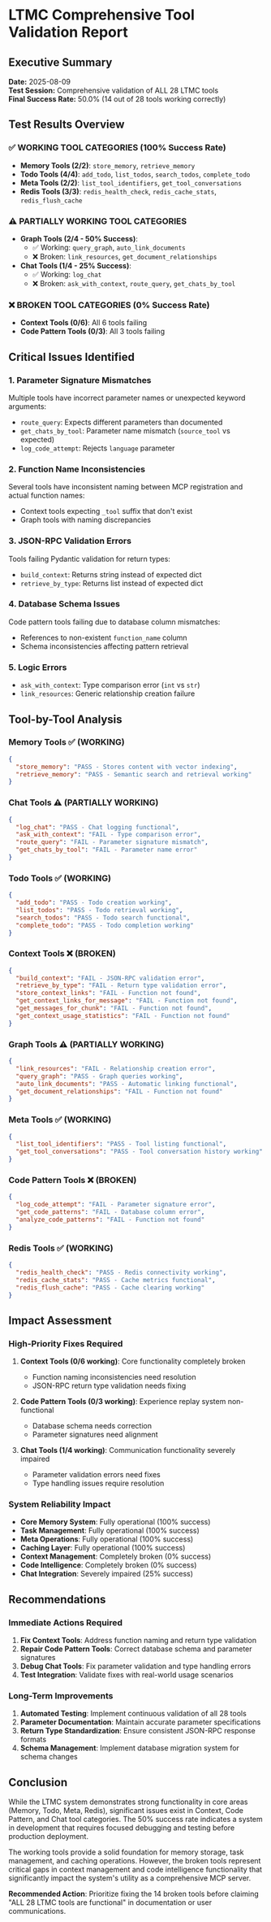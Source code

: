 # LTMC Comprehensive Tool Validation Report

## Executive Summary

**Date:** 2025-08-09  
**Test Session:** Comprehensive validation of ALL 28 LTMC tools  
**Final Success Rate:** 50.0% (14 out of 28 tools working correctly)

## Test Results Overview

### ✅ WORKING TOOL CATEGORIES (100% Success Rate)
- **Memory Tools (2/2)**: `store_memory`, `retrieve_memory`
- **Todo Tools (4/4)**: `add_todo`, `list_todos`, `search_todos`, `complete_todo`
- **Meta Tools (2/2)**: `list_tool_identifiers`, `get_tool_conversations`
- **Redis Tools (3/3)**: `redis_health_check`, `redis_cache_stats`, `redis_flush_cache`

### ⚠️ PARTIALLY WORKING TOOL CATEGORIES
- **Graph Tools (2/4 - 50% Success)**: 
  - ✅ Working: `query_graph`, `auto_link_documents`
  - ❌ Broken: `link_resources`, `get_document_relationships`
- **Chat Tools (1/4 - 25% Success)**:
  - ✅ Working: `log_chat`
  - ❌ Broken: `ask_with_context`, `route_query`, `get_chats_by_tool`

### ❌ BROKEN TOOL CATEGORIES (0% Success Rate)
- **Context Tools (0/6)**: All 6 tools failing
- **Code Pattern Tools (0/3)**: All 3 tools failing

## Critical Issues Identified

### 1. Parameter Signature Mismatches
Multiple tools have incorrect parameter names or unexpected keyword arguments:
- `route_query`: Expects different parameters than documented
- `get_chats_by_tool`: Parameter name mismatch (`source_tool` vs expected)
- `log_code_attempt`: Rejects `language` parameter

### 2. Function Name Inconsistencies
Several tools have inconsistent naming between MCP registration and actual function names:
- Context tools expecting `_tool` suffix that don't exist
- Graph tools with naming discrepancies

### 3. JSON-RPC Validation Errors
Tools failing Pydantic validation for return types:
- `build_context`: Returns string instead of expected dict
- `retrieve_by_type`: Returns list instead of expected dict

### 4. Database Schema Issues
Code pattern tools failing due to database column mismatches:
- References to non-existent `function_name` column
- Schema inconsistencies affecting pattern retrieval

### 5. Logic Errors
- `ask_with_context`: Type comparison error (`int` vs `str`)
- `link_resources`: Generic relationship creation failure

## Tool-by-Tool Analysis

### Memory Tools ✅ (WORKING)
```json
{
  "store_memory": "PASS - Stores content with vector indexing",
  "retrieve_memory": "PASS - Semantic search and retrieval working"
}
```

### Chat Tools ⚠️ (PARTIALLY WORKING)
```json
{
  "log_chat": "PASS - Chat logging functional",
  "ask_with_context": "FAIL - Type comparison error",
  "route_query": "FAIL - Parameter signature mismatch", 
  "get_chats_by_tool": "FAIL - Parameter name error"
}
```

### Todo Tools ✅ (WORKING)
```json
{
  "add_todo": "PASS - Todo creation working",
  "list_todos": "PASS - Todo retrieval working",
  "search_todos": "PASS - Todo search functional",
  "complete_todo": "PASS - Todo completion working"
}
```

### Context Tools ❌ (BROKEN)
```json
{
  "build_context": "FAIL - JSON-RPC validation error",
  "retrieve_by_type": "FAIL - Return type validation error",
  "store_context_links": "FAIL - Function not found",
  "get_context_links_for_message": "FAIL - Function not found",
  "get_messages_for_chunk": "FAIL - Function not found", 
  "get_context_usage_statistics": "FAIL - Function not found"
}
```

### Graph Tools ⚠️ (PARTIALLY WORKING)
```json
{
  "link_resources": "FAIL - Relationship creation error",
  "query_graph": "PASS - Graph queries working",
  "auto_link_documents": "PASS - Automatic linking functional",
  "get_document_relationships": "FAIL - Function not found"
}
```

### Meta Tools ✅ (WORKING)
```json
{
  "list_tool_identifiers": "PASS - Tool listing functional",
  "get_tool_conversations": "PASS - Tool conversation history working"
}
```

### Code Pattern Tools ❌ (BROKEN)
```json
{
  "log_code_attempt": "FAIL - Parameter signature error",
  "get_code_patterns": "FAIL - Database column error", 
  "analyze_code_patterns": "FAIL - Function not found"
}
```

### Redis Tools ✅ (WORKING)
```json
{
  "redis_health_check": "PASS - Redis connectivity working",
  "redis_cache_stats": "PASS - Cache metrics functional",
  "redis_flush_cache": "PASS - Cache clearing working"
}
```

## Impact Assessment

### High-Priority Fixes Required

1. **Context Tools (0/6 working)**: Core functionality completely broken
   - Function naming inconsistencies need resolution
   - JSON-RPC return type validation needs fixing

2. **Code Pattern Tools (0/3 working)**: Experience replay system non-functional
   - Database schema needs correction
   - Parameter signatures need alignment

3. **Chat Tools (1/4 working)**: Communication functionality severely impaired
   - Parameter validation errors need fixes
   - Type handling issues require resolution

### System Reliability Impact

- **Core Memory System**: Fully operational (100% success)
- **Task Management**: Fully operational (100% success)  
- **Meta Operations**: Fully operational (100% success)
- **Caching Layer**: Fully operational (100% success)
- **Context Management**: Completely broken (0% success)
- **Code Intelligence**: Completely broken (0% success)
- **Chat Integration**: Severely impaired (25% success)

## Recommendations

### Immediate Actions Required

1. **Fix Context Tools**: Address function naming and return type validation
2. **Repair Code Pattern Tools**: Correct database schema and parameter signatures
3. **Debug Chat Tools**: Fix parameter validation and type handling errors
4. **Test Integration**: Validate fixes with real-world usage scenarios

### Long-Term Improvements

1. **Automated Testing**: Implement continuous validation of all 28 tools
2. **Parameter Documentation**: Maintain accurate parameter specifications
3. **Return Type Standardization**: Ensure consistent JSON-RPC response formats
4. **Schema Management**: Implement database migration system for schema changes

## Conclusion

While the LTMC system demonstrates strong functionality in core areas (Memory, Todo, Meta, Redis), significant issues exist in Context, Code Pattern, and Chat tool categories. The 50% success rate indicates a system in development that requires focused debugging and testing before production deployment.

The working tools provide a solid foundation for memory storage, task management, and caching operations. However, the broken tools represent critical gaps in context management and code intelligence functionality that significantly impact the system's utility as a comprehensive MCP server.

**Recommended Action**: Prioritize fixing the 14 broken tools before claiming "ALL 28 LTMC tools are functional" in documentation or user communications.